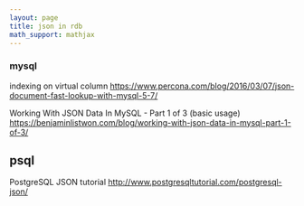 ```yaml
---
layout: page
title: json in rdb
math_support: mathjax
---
```



### mysql

indexing on virtual column
https://www.percona.com/blog/2016/03/07/json-document-fast-lookup-with-mysql-5-7/

Working With JSON Data In MySQL - Part 1 of 3 (basic usage)
https://benjaminlistwon.com/blog/working-with-json-data-in-mysql-part-1-of-3/

## psql

PostgreSQL JSON tutorial
http://www.postgresqltutorial.com/postgresql-json/




